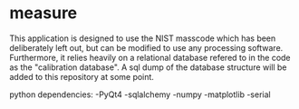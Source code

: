 # measure


This application is designed to use the NIST masscode which has been deliberately left out, but can be modified to use any processing software. 
Furthermore, it relies heavily on a relational database refered to in the code as the "calibration database".
A sql dump of the database structure will be added to this repository at some point.

python dependencies:
-PyQt4
-sqlalchemy
-numpy
-matplotlib
-serial


